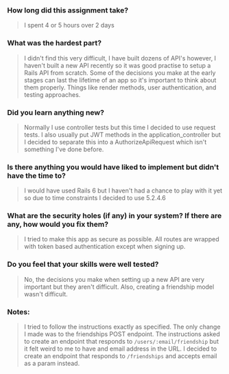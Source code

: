 ### How long did this assignment take?
> I spent 4 or 5 hours over 2 days

### What was the hardest part?
> I didn't find this very difficult, I have built dozens of API's however,
I haven't built a new API recently so it was good practise to setup a Rails
API from scratch. Some of the decisions you make at the early stages can last the lifetime of an app so it's important to think about them properly. Things like render methods, user authentication, and testing approaches.

### Did you learn anything new?
> Normally I use controller tests but this time I decided to use request tests.
I also usually put JWT methods in the application_controller but I decided to separate this into a AuthorizeApiRequest which isn't something I've done before.

### Is there anything you would have liked to implement but didn't have the time to?
> I would have used Rails 6 but I haven't had a chance to play with it yet so due to time constraints I decided to use 5.2.4.6

### What are the security holes (if any) in your system? If there are any, how would you fix them?
> I tried to make this app as secure as possible. All routes are wrapped with token based authentication except when signing up.

### Do you feel that your skills were well tested?
> No, the decisions you make when setting up a new API are very important but they aren't difficult.
Also, creating a friendship model wasn't difficult.

### Notes:
> I tried to follow the instructions exactly as specified. The only change I made was to the friendships POST endpoint.
The instructions asked to create an endpoint that responds to `/users/:email/friendship` but it felt weird to me to have and email address in the URL. I decided to create an endpoint that responds to `/friendships` and accepts email as a param instead.
